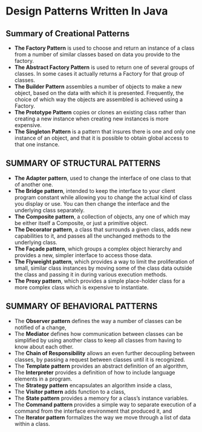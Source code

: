 # Design Patterns Written In Java

## Summary of Creational Patterns

 - **The Factory Pattern** is used to choose and return an instance of a class from a number of similar classes based on data you provide to the factory.  
 - **The Abstract Factory Pattern** is used to return one of several groups of classes. In some cases it actually returns a Factory for that group of classes.  
 - **The Builder Pattern** assembles a number of objects to make a new object, based on the data with which it is presented. Frequently, the choice of which way the objects are assembled is achieved using a Factory.  
 - **The Prototype Pattern** copies or clones an existing class rather than creating a new instance when creating new instances is more expensive.  
 - **The Singleton Pattern** is a pattern that insures there is one and only one instance of an object, and that it is possible to obtain global access to that one instance.

 ## SUMMARY OF STRUCTURAL PATTERNS
 - **The Adapter pattern**, used to change the interface of one class to that of another one.  
 - **The Bridge pattern**, intended to keep the interface to your client program constant while allowing you to change the actual kind of class you display or use. You can then change the interface and the underlying class separately.  
 - **The Composite pattern**, a collection of objects, any one of which may be either itself a Composite, or just a primitive object.  
 - **The Decorator pattern**, a class that surrounds a given class, adds new capabilities to it, and passes all the unchanged methods to the underlying class.  
 - **The Façade pattern**, which groups a complex object hierarchy and provides a new, simpler interface to access those data.  
 - **The Flyweight pattern**, which provides a way to limit the proliferation of small, similar class instances by moving some of the class data outside the class and passing it in during various execution methods.  
 - **The Proxy pattern**, which provides a simple place-holder class for a more complex class which is expensive to instantiate.

## SUMMARY OF BEHAVIORAL PATTERNS
 - The **Observer pattern** defines the way a number of classes can be notified of a change,  
 - The **Mediator** defines how communication between classes can be simplified by using another class to keep all classes from having to know about each other.  
 - The **Chain of Responsibility** allows an even further decoupling between classes, by passing a request between classes until it is recognized.  
 - The **Template pattern** provides an abstract definition of an algorithm,  
 - The **Interpreter** provides a definition of how to include language elements
in a program.  
- The **Strategy pattern** encapsulates an algorithm inside a class,  
- The **Visitor pattern** adds function to a class,  
- The **State pattern** provides a memory for a class’s instance variables.  
- The **Command pattern** provides a simple way to separate execution of a command from the interface environment that produced it, and  
- The **Iterator pattern** formalizes the way we move through a list of data within a class.